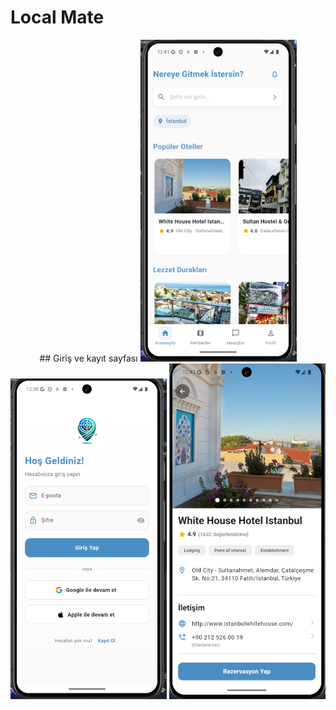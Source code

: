 # Local Mate 
<p align="center">
  ## Giriş ve kayıt sayfası
  <img src="./screenshots/home.png" alt="Ana Ekran" width="250"/>
  <img src="./screenshots/login.png" alt="Giriş Ekranı" width="250"/>
  <img src="./screenshots/hotel1.png" alt="Otel Detayı 1" width="250"/>
</p>














